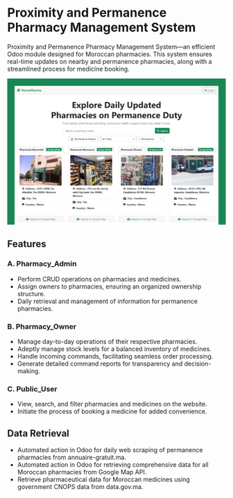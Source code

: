 # Proximity and Permanence Pharmacy Management System

Proximity and Permanence Pharmacy Management System—an efficient Odoo module designed for Moroccan pharmacies. This system ensures real-time updates on nearby and permanence pharmacies, along with a streamlined process for medicine booking.

![Screenshot 0](https://github.com/AbdelaliChe/Pharmacy-Permanence-Odoo/blob/main/my_pharmacy/static/pharmaPerma.png)

## Features

### A. Pharmacy_Admin

- Perform CRUD operations on pharmacies and medicines.
- Assign owners to pharmacies, ensuring an organized ownership structure.
- Daily retrieval and management of information for permanence pharmacies.

### B. Pharmacy_Owner

- Manage day-to-day operations of their respective pharmacies.
- Adeptly manage stock levels for a balanced inventory of medicines.
- Handle incoming commands, facilitating seamless order processing.
- Generate detailed command reports for transparency and decision-making.

### C. Public_User

- View, search, and filter pharmacies and medicines on the website.
- Initiate the process of booking a medicine for added convenience.

## Data Retrieval

- Automated action in Odoo for daily web scraping of permanence pharmacies from annuaire-gratuit.ma.
- Automated action in Odoo for retrieving comprehensive data for all Moroccan pharmacies from Google Map API.
- Retrieve pharmaceutical data for Moroccan medicines using government CNOPS data from data.gov.ma.
